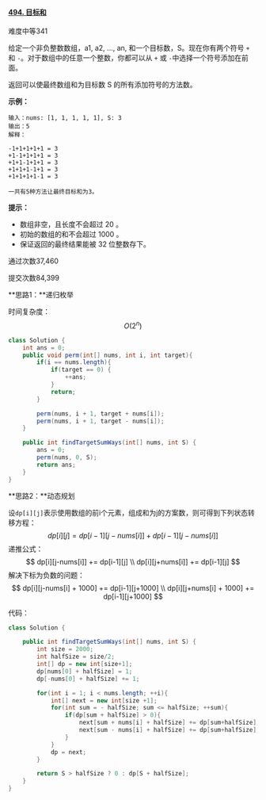 #### [494. 目标和](https://leetcode-cn.com/problems/target-sum/)

难度中等341

给定一个非负整数数组，a1, a2, ..., an, 和一个目标数，S。现在你有两个符号 `+` 和 `-`。对于数组中的任意一个整数，你都可以从 `+` 或 `-`中选择一个符号添加在前面。

返回可以使最终数组和为目标数 S 的所有添加符号的方法数。

 

**示例：**

```
输入：nums: [1, 1, 1, 1, 1], S: 3
输出：5
解释：

-1+1+1+1+1 = 3
+1-1+1+1+1 = 3
+1+1-1+1+1 = 3
+1+1+1-1+1 = 3
+1+1+1+1-1 = 3

一共有5种方法让最终目标和为3。
```

 

**提示：**

- 数组非空，且长度不会超过 20 。
- 初始的数组的和不会超过 1000 。
- 保证返回的最终结果能被 32 位整数存下。

通过次数37,460

提交次数84,399



**思路1：**递归枚举

时间复杂度：
$$
O(2^n)
$$


```java
class Solution {
    int ans = 0;
    public void perm(int[] nums, int i, int target){
        if(i == nums.length){
            if(target == 0) {
                ++ans;
            }
            return;
        }

        perm(nums, i + 1, target + nums[i]);
        perm(nums, i + 1, target - nums[i]);
    }

    public int findTargetSumWays(int[] nums, int S) {
        ans = 0;
        perm(nums, 0, S);
        return ans;
    }
}
```



**思路2：**动态规划

设`dp[i][j]`表示使用数组的前i个元素，组成和为j的方案数，则可得到下列状态转移方程：
$$
dp[i][j] = dp[i-1][j-nums[i]] + dp[i-1][j-nums[i]]
$$
递推公式：
$$
dp[i][j-nums[i]] += dp[i-1][j] \\
dp[i][j+nums[i]] += dp[i-1][j]
$$
解决下标为负数的问题：
$$
dp[i][j-nums[i] + 1000] += dp[i-1][j+1000] \\
dp[i][j+nums[i] + 1000] += dp[i-1][j+1000]
$$


代码：

```java
class Solution {

    public int findTargetSumWays(int[] nums, int S) {
        int size = 2000;
        int halfSize = size/2;
        int[] dp = new int[size+1];
        dp[nums[0] + halfSize] = 1;
        dp[-nums[0] + halfSize] += 1;

        for(int i = 1; i < nums.length; ++i){
            int[] next = new int[size +1];
            for(int sum = - halfSize; sum <= halfSize; ++sum){
                if(dp[sum + halfSize] > 0){
                    next[sum + nums[i] + halfSize] += dp[sum+halfSize];
                    next[sum - nums[i] + halfSize] += dp[sum+halfSize];
                }
            }
            dp = next;
        }

        return S > halfSize ? 0 : dp[S + halfSize];
    }
}
```

